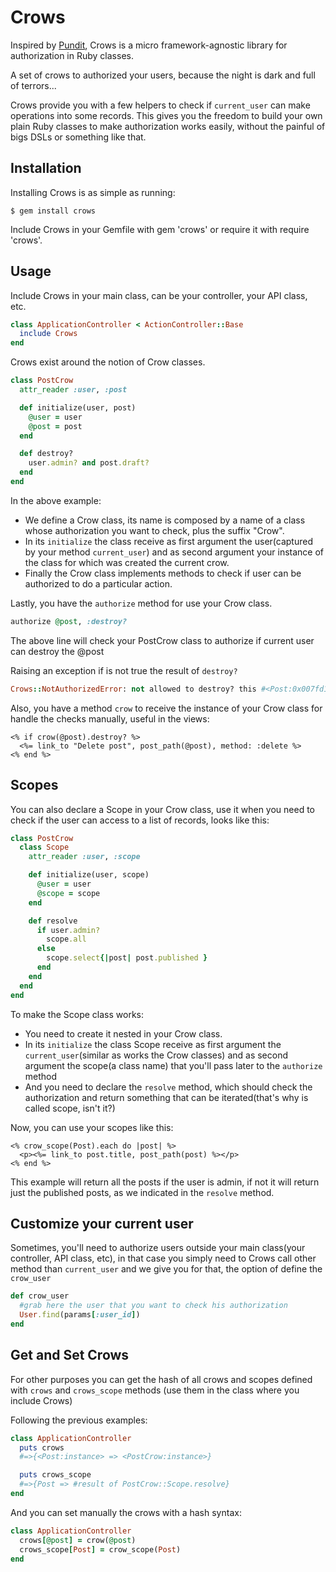 # Crows

Inspired by [Pundit](https://github.com/elabs/pundit), Crows is a micro framework-agnostic library for authorization in Ruby classes.

A set of crows to authorized your users, because the night is dark and full of terrors...

Crows provide you with a few helpers to check if `current_user` can make operations into some records. This gives you the freedom to build your own plain Ruby classes to make authorization works easily, without the painful of bigs DSLs or something like that.

## Installation

Installing Crows is as simple as running:

```
$ gem install crows
```

Include Crows in your Gemfile with gem 'crows' or require it with require 'crows'.

Usage
-----

Include Crows in your main class, can be your controller, your API class, etc.

``` ruby
class ApplicationController < ActionController::Base
  include Crows
end
```

Crows exist around the notion of Crow classes.

``` ruby
class PostCrow
  attr_reader :user, :post

  def initialize(user, post)
    @user = user
    @post = post
  end

  def destroy?
    user.admin? and post.draft?
  end
end
```

In the above example:

-  We define a Crow class, its name is composed by a name of a class whose authorization you want to check, plus the suffix "Crow".
- In its `initialize` the class receive as first argument the user(captured by your method `current_user`) and as second argument your instance of the class for which was created the current crow.
- Finally the Crow class implements methods to check if user can be authorized to do a particular action.

Lastly, you have the `authorize` method for use your Crow class.

``` ruby
authorize @post, :destroy?
```

The above line will check your PostCrow class to authorize if current user can destroy the @post

Raising an exception if is not true the result of `destroy?`

``` ruby
Crows::NotAuthorizedError: not allowed to destroy? this #<Post:0x007fd1831adc48>
```

Also, you have a method `crow` to receive the instance of your Crow class for handle the checks manually, useful in the views:

``` erb
<% if crow(@post).destroy? %>
  <%= link_to "Delete post", post_path(@post), method: :delete %>
<% end %>
```

## Scopes

You can also declare a Scope in your Crow class, use it when you need to check if the user can access to a list of records, looks like this:

``` ruby
class PostCrow
  class Scope
    attr_reader :user, :scope

    def initialize(user, scope)
      @user = user
      @scope = scope
    end

    def resolve
      if user.admin?
        scope.all
      else
        scope.select{|post| post.published }
      end
    end
  end
end
```

To make the Scope class works: 
- You need to create it nested in your Crow class.
- In its `initialize` the class Scope receive as first argument the `current_user`(similar as works the Crow classes) and as second argument the scope(a class name) that you'll pass later to the `authorize` method
- And you need to declare the `resolve` method, which should check the authorization and return something that can be iterated(that's why is called scope, isn't it?)

Now, you can use your scopes like this:

``` erb
<% crow_scope(Post).each do |post| %>
  <p><%= link_to post.title, post_path(post) %></p>
<% end %>
```

This example will return all the posts if the user is admin, if not it will return just the published posts, as we indicated in the `resolve` method.

## Customize your current user

Sometimes, you'll need to authorize users outside your main class(your controller, API class, etc), in that case you simply need to Crows call other method than `current_user` and we give you for that, the option of define the `crow_user`

```ruby
def crow_user
  #grab here the user that you want to check his authorization
  User.find(params[:user_id])
end
```

## Get and Set Crows

For other purposes you can get the hash of all crows and scopes defined with `crows` and `crows_scope` methods (use them in the class where you include Crows)

Following the previous examples:

```ruby
class ApplicationController
  puts crows
  #=>{<Post:instance> => <PostCrow:instance>}

  puts crows_scope
  #=>{Post => #result of PostCrow::Scope.resolve}
end
```

And you can set manually the crows with a hash syntax:

```ruby
class ApplicationController
  crows[@post] = crow(@post)
  crows_scope[Post] = crow_scope(Post)
end
```
